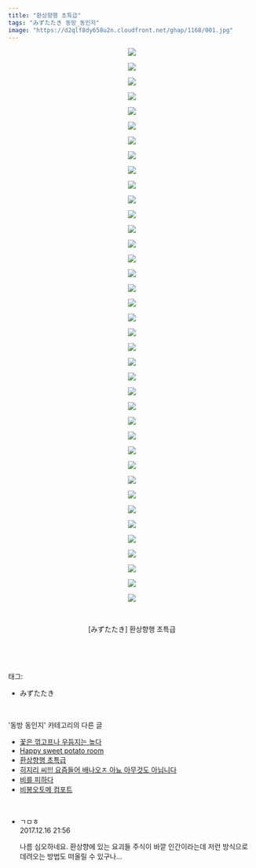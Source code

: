 ```yaml
---
title: "환상향행 초특급"
tags: "みずたたき 동방_동인지"
image: "https://d2qlf8dy658u2n.cloudfront.net/ghap/1168/001.jpg"
---
```

<div class="article">
<p style="text-align: center; clear: none; float: none;"><img src="{{ site.imgserver12 }}/ghap/1168/001.jpg"/></p>
<p style="text-align: center; clear: none; float: none;"><img src="{{ site.imgserver12 }}/ghap/1168/002.jpg"/></p>
<p style="text-align: center; clear: none; float: none;"><img src="{{ site.imgserver12 }}/ghap/1168/003.jpg"/></p>
<p style="text-align: center; clear: none; float: none;"><img src="{{ site.imgserver12 }}/ghap/1168/004.jpg"/></p>
<p style="text-align: center; clear: none; float: none;"><img src="{{ site.imgserver12 }}/ghap/1168/005.jpg"/></p>
<p style="text-align: center; clear: none; float: none;"><img src="{{ site.imgserver12 }}/ghap/1168/006.jpg"/></p>
<p style="text-align: center; clear: none; float: none;"><img src="{{ site.imgserver12 }}/ghap/1168/007.jpg"/></p>
<p style="text-align: center; clear: none; float: none;"><img src="{{ site.imgserver12 }}/ghap/1168/008.jpg"/></p>
<p style="text-align: center; clear: none; float: none;"><img src="{{ site.imgserver12 }}/ghap/1168/009.jpg"/></p>
<p style="text-align: center; clear: none; float: none;"><img src="{{ site.imgserver12 }}/ghap/1168/010.jpg"/></p>
<p style="text-align: center; clear: none; float: none;"><img src="{{ site.imgserver12 }}/ghap/1168/011.jpg"/></p>
<p style="text-align: center; clear: none; float: none;"><img src="{{ site.imgserver12 }}/ghap/1168/012.jpg"/></p>
<p style="text-align: center; clear: none; float: none;"><img src="{{ site.imgserver12 }}/ghap/1168/013.jpg"/></p>
<p style="text-align: center; clear: none; float: none;"><img src="{{ site.imgserver12 }}/ghap/1168/014.jpg"/></p>
<p style="text-align: center; clear: none; float: none;"><img src="{{ site.imgserver12 }}/ghap/1168/015.jpg"/></p>
<p style="text-align: center; clear: none; float: none;"><img src="{{ site.imgserver12 }}/ghap/1168/016.jpg"/></p>
<p style="text-align: center; clear: none; float: none;"><img src="{{ site.imgserver12 }}/ghap/1168/017.jpg"/></p>
<p style="text-align: center; clear: none; float: none;"><img src="{{ site.imgserver12 }}/ghap/1168/018.jpg"/></p>
<p style="text-align: center; clear: none; float: none;"><img src="{{ site.imgserver12 }}/ghap/1168/019.jpg"/></p>
<p style="text-align: center; clear: none; float: none;"><img src="{{ site.imgserver12 }}/ghap/1168/020.jpg"/></p>
<p style="text-align: center; clear: none; float: none;"><img src="{{ site.imgserver12 }}/ghap/1168/021.jpg"/></p>
<p style="text-align: center; clear: none; float: none;"><img src="{{ site.imgserver12 }}/ghap/1168/022.jpg"/></p>
<p style="text-align: center; clear: none; float: none;"><img src="{{ site.imgserver12 }}/ghap/1168/023.jpg"/></p>
<p style="text-align: center; clear: none; float: none;"><img src="{{ site.imgserver12 }}/ghap/1168/024.jpg"/></p>
<p style="text-align: center; clear: none; float: none;"><img src="{{ site.imgserver12 }}/ghap/1168/025.jpg"/></p>
<p style="text-align: center; clear: none; float: none;"><img src="{{ site.imgserver12 }}/ghap/1168/026.jpg"/></p>
<p style="text-align: center; clear: none; float: none;"><img src="{{ site.imgserver12 }}/ghap/1168/027.jpg"/></p>
<p style="text-align: center; clear: none; float: none;"><img src="{{ site.imgserver12 }}/ghap/1168/028.jpg"/></p>
<p style="text-align: center; clear: none; float: none;"><img src="{{ site.imgserver12 }}/ghap/1168/029.jpg"/></p>
<p style="text-align: center; clear: none; float: none;"><img src="{{ site.imgserver12 }}/ghap/1168/030.jpg"/></p>
<p style="text-align: center; clear: none; float: none;"><img src="{{ site.imgserver12 }}/ghap/1168/031.jpg"/></p>
<p style="text-align: center; clear: none; float: none;"><img src="{{ site.imgserver12 }}/ghap/1168/032.jpg"/></p>
<p style="text-align: center; clear: none; float: none;"><img src="{{ site.imgserver12 }}/ghap/1168/033.jpg"/></p>
<p style="text-align: center; clear: none; float: none;"><img src="{{ site.imgserver12 }}/ghap/1168/034.jpg"/></p>
<p style="text-align: center; clear: none; float: none;"><img src="{{ site.imgserver12 }}/ghap/1168/035.jpg"/></p>
<p style="text-align: center; clear: none; float: none;"><img src="{{ site.imgserver12 }}/ghap/1168/036.jpg"/></p>
<p style="text-align: center; clear: none; float: none;"><img src="{{ site.imgserver12 }}/ghap/1168/037.jpg"/></p>
<p style="text-align: center; clear: none; float: none;"><img src="{{ site.imgserver12 }}/ghap/1168/038.jpg"/></p>
<p style="text-align: center; clear: none; float: none;"><br/></p>
<p style="text-align: center; clear: none; float: none;">[みずたたき] 환상향행 초특급</p>
<p><br/></p>
</div><br/>
<div class="tagTrail">
<p>태그: </p>
<ul>
<li>みずたたき</li>
</ul>
</div><br/>
<div class="another">
<p>'동방 동인지' 카테고리의 다른 글</p>
<ul>
<li><a href="/ghap_1170">꽃은 꺾고프나 우듬지는 높다</a></li>
<li><a href="/ghap_1169">Happy sweet potato room</a></li>
<li><a href="/ghap_1168">환상향행 초특급</a></li>
<li><a href="/ghap_1167">히지리 씨!!! 요즘들어 배나오ㅈ 아뇨 아무것도 아닙니다</a></li>
<li><a href="/ghap_1166">비를 피하다</a></li>
<li><a href="/ghap_1165">비봉오토메 컴포트</a></li>
</ul>
</div><br/>
<div class="cb_module cb_fluid">
<div class="cb_wrt cb_profile">
<div class="comment">
<ul>
<li class="cb_thumb_off" id="comment15153531">
<div class="cb_comment_area">
<div class="cb_info_area">
<div class="cb_section">
<span class="cb_nick_name">ㄱㅁㅎ</span>
</div>
<div class="cb_section">
<span class="cb_date">2017.12.16 21:56 </span>
</div>
</div>
<div class="cb_dsc_comment">
<p class="cb_dsc">
											나름 심오하네요. 환상향에 있는 요괴들 주식이 바깥 인간이라는데 저런 방식으로 데려오는 방법도 떠올릴 수 있구나...
										</p>
</div>
</div></li>
</ul>
</div>
</div><!-- commentList close -->
</div><br/>
